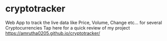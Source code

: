 # cryptotracker
Web App to track the live data like Price, Volume, Change etc... for several Cryptocurrencies
Tap here for a quick review of my project 
https://amrutha0205.github.io/cryptotracker/

